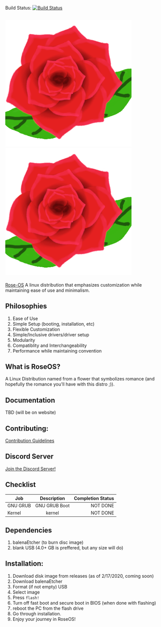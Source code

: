 Build Status: [![Build Status](https://travis-ci.com/Rose-OS/Desktop-Rose.svg?branch=master)](https://travis-ci.com/Rose-OS/Desktop-Rose)

## ![logo](https://github.com/Rose-OS/Desktop-Rose/blob/master/images/rose1.png) ![logo](https://github.com/Rose-OS/Desktop-Rose/blob/master/images/rose1.png) 

[Rose-OS](https://rose-os.github.io/Website-Rose/) 
A linux distribution that emphasizes customization while maintaining ease of use and minimalism.

## Philosophies

1. Ease of Use
2. Simple Setup (booting, installation, etc)
3. Flexible Customization
4. Simple/Inclusive drivers/driver setup
5. Modularity
6. Compatiblity and Interchangeability
7. Performance while maintaining convention

## What is RoseOS?

A Linux Distribution named from a flower that symbolizes romance (and hopefully the romance you'll have with this distro ;)).

## Documentation

TBD (will be on website)

## Contributing:

[Contribution Guidelines](https://github.com/Rose-OS/Desktop-Rose/blob/master/CONTRIBUTING.md)


## Discord Server

[Join the Discord Server!](https://discord.gg/Mr7UEwg)

## Checklist


|    Job        |  Description  | Completion Status |
| ------------- |:-------------:| -----:            |
|   GNU GRUB    | GNU GRUB Boot | NOT DONE          |
|    Kernel     |    kernel     | NOT DONE          | 

## Dependencies

1. balenaEtcher (to burn disc image)
2. blank USB (4.0+ GB is preffered, but any size will do)

## Installation:

1. Download disk image from releases (as of 2/17/2020, coming soon)
2. Download balenaEtcher
3. Format (if not empty) USB
4. Select image
5. Press `flash!`
6. Turn off fast boot and secure boot in BIOS (when done with flashing)
7. reboot the PC from the flash drive
8. Go through installation.
9. Enjoy your journey in RoseOS!
